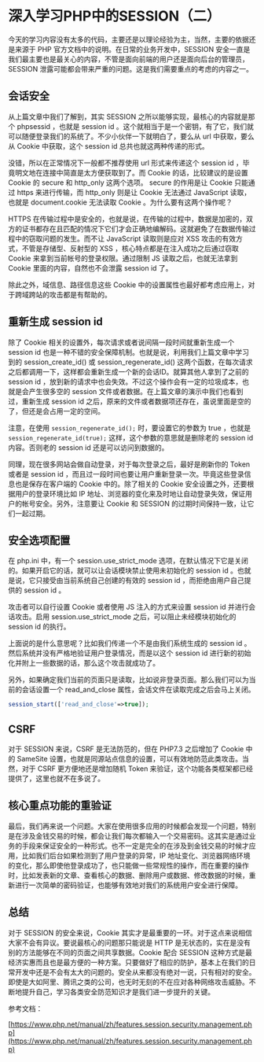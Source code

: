 # 深入学习PHP中的SESSION（二）

今天的学习内容没有太多的代码，主要还是以理论经验为主，当然，主要的依据还是来源于 PHP 官方文档中的说明。在日常的业务开发中，SESSION 安全一直是我们最主要也是最关心的内容，不管是面向前端的用户还是面向后台的管理员，SESSION 泄露可能都会带来严重的问题。这是我们需要重点的考虑的内容之一。

## 会话安全

从上篇文章中我们了解到，其实 SESSION 之所以能够实现，最核心的内容就是那个 phpsessid ，也就是 session id 。这个就相当于是一个密钥，有了它，我们就可以随便登录我们的系统了。不少小伙伴一下就明白了，要么从 url 中获取，要么从 Cookie 中获取，这个 session id 总共也就这两种传递的形式。

没错，所以在正常情况下一般都不推荐使用 url 形式来传递这个 session id ，毕竟明文地在连接中简直是太方便获取到了。而 Cookie 的话，比较建议的是设置 Cookie 的 secure 和 http_only 这两个选项。 secure 的作用是让 Cookie 只能通过 https 来进行传输，而 http_only 则是让 Cookie 无法通过 JavaScript 读取，也就是 document.cookie 无法读取 Cookie 。为什么要有这两个操作呢？

HTTPS 在传输过程中是安全的，也就是说，在传输的过程中，数据是加密的，双方的证书都存在且匹配的情况下它们才会正确地编解码。这就避免了在数据传输过程中的窃取问题的发生。而不让 JavaScript 读取则是应对 XSS 攻击的有效方式，不管是存储型、反射型的 XSS ，核心特点都是在注入成功之后通过窃取 Cookie 来拿到当前帐号的登录权限。通过限制 JS 读取之后，也就无法拿到 Cookie 里面的内容，自然也不会泄露 session id 了。

除此之外，域信息、路径信息这些 Cookie 中的设置属性也最好都考虑应用上，对于跨域跨站的攻击都是有帮助的。

## 重新生成 session id

除了 Cookie 相关的设置外，每次请求或者说间隔一段时间就重新生成一个 session id 也是一种不错的安全保障机制。也就是说，利用我们上篇文章中学习到的 session_create_id() 或 session_regenerate_id() 这两个函数，在每次请求之后都调用一下，这样都会重新生成一个新的会话ID。就算其他人拿到了之前的 session id ，放到新的请求中也会失效。不过这个操作会有一定的垃圾成本，也就是会产生很多空的 session 文件或者数据。在上篇文章的演示中我们也看到过，重新生成 session id 之后，原来的文件或者数据项还存在，虽说里面是空的了，但还是会占用一定的空间。

注意，在使用 `session_regenerate_id();` 时，要设置它的参数为 true ，也就是 `session_regenerate_id(true);` 这样，这个参数的意思就是删除老的 session id 内容。否则老的 session id 还是可以访问到数据的。

同理，现在很多网站会做自动登录，对于每次登录之后，最好是刷新你的 Token 或者是 session id ，而且过一段时间也要让用户重新登录一次。毕竟这些登录信息也是保存在客户端的 Cookie 中的。除了相关的 Cookie 安全设置之外，还要根据用户的登录环境比如 IP 地址、浏览器的变化来及时地让自动登录失效，保证用户的帐号安全。另外，注意要让 Cookie 和 SESSION 的过期时间保持一致，让它们一起过期。

## 安全选项配置

在 php.ini 中，有一个 session.use_strict_mode 选项，在默认情况下它是关闭的。如果开启它的话，就可以让会话模块禁止使用未初始化的 session id 。也就是说，它只接受由当前系统自己创建的有效的 session id ，而拒绝由用户自己提供的 session id 。

攻击者可以自行设置 Cookie 或者使用 JS 注入的方式来设置 session id 并进行会话攻击。启用 session.use_strict_mode 之后，可以阻止未经模块初始化的 session id 的执行。

上面说的是什么意思呢？比如我们传递一个不是由我们系统生成的 session id 。然后系统并没有严格地验证用户登录情况，而是以这个 session id 进行新的初始化并附上一些数据的话，那么这个攻击就成功了。

另外，如果确定我们当前的页面只是读取，比如说非登录页面。那么我们可以为当前的会话设置一个 read_and_close 属性，会话文件在读取完成之后会马上关闭。

```php
session_start(['read_and_close'=>true]);
```

## CSRF

对于 SESSION 来说，CSRF 是无法防范的，但在 PHP7.3 之后增加了 Cookie 中的 SameSite 设置，也就是同源站点信息的设置，可以有效地防范此类攻击。当然，对于 CSRF 更方便地还是增加随机 Token 来验证，这个功能各类框架都已经提供了，这里也就不在多说了。

## 核心重点功能的重验证

最后，我们再来说一个问题。大家在使用很多应用的时候都会发现一个问题，特别是在涉及金钱交易的时候，都会让我们每次都输入一个交易密码。这其实是通过业务的手段来保证安全的一种形式。也不一定是完全的在涉及到金钱交易的时候才应用，比如我们后台如果检测到了用户登录的异常，IP 地址变化、浏览器网络环境的变化，那么即使他登录成功了，也只能做一些常规性的操作，而在重要的操作时，比如发表新的文章、查看核心的数据、删除用户或数据、修改数据的时候，重新进行一次简单的密码验证，也能够有效地对我们的系统用户安全进行保障。

## 总结

对于 SESSION 的安全来说，Cookie 其实才是最重要的一环。对于这点来说相信大家不会有异议。要说最核心的问题那只能说是 HTTP 是无状态的，实在是没有别的方法能够在不同的页面之间共享数据。Cookie 配合 SESSION 这种方式是最经济实惠而且也是最方便的一种方案。只要做好了相应的防护，基本上在我们的日常开发中还是不会有太大的问题的。安全从来都没有绝对一说，只有相对的安全。即使是大如阿里、腾讯之类的公司，也无时无刻的不在应对各种网络攻击威胁。不断地提升自己，学习各类安全防范知识才是我们进一步提升的关键。

参考文档：

[https://www.php.net/manual/zh/features.session.security.management.php](https://www.php.net/manual/zh/features.session.security.management.php)
